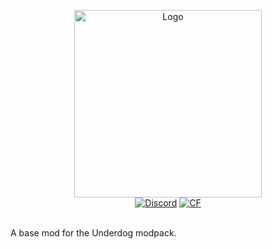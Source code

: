 <p align="center"><img src="crocodilite.jpeg" alt="Logo" width="300"> <br>
  <a href="https://discord.gg/NXNXmdBUk5"><img src="https://img.shields.io/discord/796443640381702145?label=discord&style=flat-square" alt="Discord"></a>
	<a href="https://www.curseforge.com/minecraft/mc-mods/crocodilite"><img src="http://cf.way2muchnoise.eu/438294.svg" alt="CF"></a><br><br>
</p>

A base mod for the Underdog modpack.
